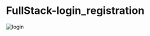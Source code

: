 # FullStack-login_registration

![login](https://user-images.githubusercontent.com/99146295/159773218-82dd6dae-73d3-4c91-abac-ecf417b1e9a3.JPG)
